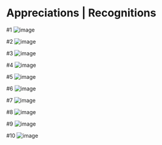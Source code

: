 # Appreciations | Recognitions

#1
![image](https://user-images.githubusercontent.com/90131327/132466927-66c23eb6-fad0-4a56-adda-e230fe25adf3.png)

#2
![image](https://user-images.githubusercontent.com/90131327/132274430-c4579612-646a-4400-a27f-2b62fe9bdbeb.png)

#3
![image](https://user-images.githubusercontent.com/90131327/132274537-43c5683a-51b8-4c39-8c40-032288ff29df.png)

#4
![image](https://user-images.githubusercontent.com/90131327/132274819-3638b7a4-17ee-4f77-8607-666eef710bd8.png)

#5
![image](https://user-images.githubusercontent.com/90131327/132275422-91d94f8e-dd73-437f-af45-4c4251966515.png)

#6
![image](https://user-images.githubusercontent.com/90131327/132468858-86c86640-bd18-42a0-83c6-4a3f7d83e3c3.png)

#7
![image](https://user-images.githubusercontent.com/90131327/132276901-b0d30c4d-0ef7-422e-884c-0a7c03747fd3.png)

#8
![image](https://user-images.githubusercontent.com/90131327/132469327-07076eb9-0607-4f6e-a4f6-5bb77ddf537e.png)

#9
![image](https://user-images.githubusercontent.com/90131327/132277546-e0510f29-d3bd-4be0-9949-50d4a3b01b6d.png)

#10
![image](https://user-images.githubusercontent.com/90131327/132469870-e8d93b51-a2fb-4b94-8f24-685a4fb4e2de.png)

